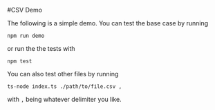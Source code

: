 #CSV Demo

The following is a simple demo. You can test the base case by running

```
npm run demo
```

or run the the tests with

```
npm test
```

You can also test other files by running

```
ts-node index.ts ./path/to/file.csv ,
```

with `,` being whatever delimiter you like.
